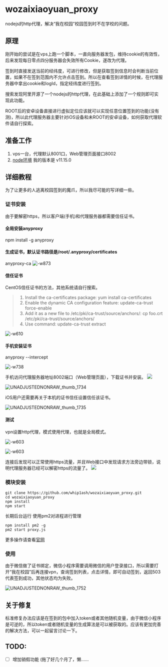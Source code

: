 # wozaixiaoyuan_proxy
nodejs的http代理，解决“我在校园”校园签到时不在学校的问题。

## 原理
刚开始的尝试是在vps上跑一个脚本，一直向服务器发包，维持cookie的有效性，后来发现每日零点四分服务器会失效所有Cookie，遂改为代理。

签到时直接发送当前的经纬度，可进行修改，但是获取签到信息时会判断当前位置，如果不在签到范围内不允许点击签到。所以在查看签到详情的时候，在代理服务器中拿出cookie和logId，指定经纬度进行签到。

搜索发现阿里开源了一个nodejs的http代理，在此基础上添加了一个规则即可实现此功能。

ROOT后的安卓设备直接进行虚拟定位应该就可以实现任意位置签到的功能(没有测)，所以此代理服务器主要针对iOS设备和未ROOT的安卓设备，如何获取代理软件请自行探索。

## 准备工作
1. vps一台，代理默认8001口，Web管理页面接口8002
2. [node环境](https://nodejs.org/en/download/package-manager/#debian-and-ubuntu-based-linux-distributions-enterprise-linux-fedora-and-snap-packages) 我的版本是 v11.15.0

## 详细教程
为了让更多的人逃离校园签到的魔爪，所以我尽可能的写详细一些。

### 证书安装
由于要解密https，所以客户端(手机)和代理服务器都需要信任证书。

#### 全局安装anyproxy
npm install -g anyproxy 

#### 生成证书，默认证书路径是/root/.anyproxy/certificates
anyproxy-ca
![-w873](media/15580703040418.jpg)

#### 信任证书
CentOS信任证书的方法，其他系统请自行搜索。
>1. Install the ca-certificates package: yum install ca-certificates
>2. Enable the dynamic CA configuration feature: update-ca-trust force-enable
>3. Add it as a new file to /etc/pki/ca-trust/source/anchors/: cp foo.crt /etc/pki/ca-trust/source/anchors/
>4. Use command: update-ca-trust extract

![-w610](media/15580704923150.jpg)

#### 手机安装证书
anyproxy --intercept

![-w738](media/15580708734506.jpg)

 手机访问代理服务器地址8002端口（Web管理页面），下载证书并安装。
 ![](media/15580711527298.jpg)

![UNADJUSTEDNONRAW_thumb_1734](media/UNADJUSTEDNONRAW_thumb_1734.jpg)


 iOS用户还需要再关于本机的证书信任设置信任该证书。
 
 ![UNADJUSTEDNONRAW_thumb_1735](media/UNADJUSTEDNONRAW_thumb_1735.jpg)

#### 测试
vpn设置http代理，模式使用代理，也就是全局模式。

![-w603](media/15580715696351.jpg)

![-w603](media/15580716292502.jpg)



连接后发现可以正常使用https流量，并且Web接口中发现请求方法旁边带锁，说明代理服务器已经可以解密https的流量了。
![](media/15580714700282.jpg)

### 模块安装
```
git clone https://github.com/whip1ash/wozaixiaoyuan_proxy.git
cd wozaixiaoyuan_proxy
npm install 
npm start
```

长期后台运行 
使用pm2对进程进行管理

```
npm install pm2 -g
pm2 start proxy.js
```

更多操作请查看[官网](http://pm2.keymetrics.io/)

### 使用
由于微信做了证书绑定，微信小程序需要调用微信的用户登录接口，所以需要打开“我在校园”后再连接vpn，查询签到列表，点击详情，即可自动签到，返回503代表签到成功，其他状态均为失败。

![UNADJUSTEDNONRAW_thumb_1752](media/UNADJUSTEDNONRAW_thumb_1752.jpg)

## 关于修复
标准修复办法应该是在签到的包中加入token或者其他随机变量，由于微信小程序是可逆的，所以token或者随机变量的生成算法是可以被获取的。应该有更加完善的解决方法，可以一起留言讨论一下。

## TODO:
- [ ] 增加销假功能 (拖了好几个月了，懒......